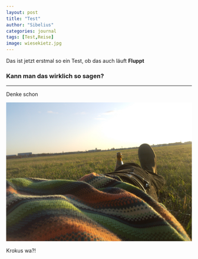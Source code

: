 ```yaml
---
layout: post
title: "Test"
author: "Sibelius"
categories: journal 
tags: [Test,Reise]
image: wiesekietz.jpg
---
```


Das ist jetzt erstmal so ein Test, ob das auch läuft
**Fluppt**

### Kann man das wirklich so sagen?

---

Denke schon

![Bier](/assets/img/70414d84b60808f0d162a89f7473fbb3e3b4dc3b.jpg "Bier")

Krokus wa?!
